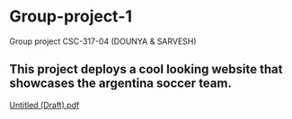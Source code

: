 # Group-project-1
Group project CSC-317-04 (DOUNYA &amp; SARVESH)

## This project deploys a cool looking website that showcases the argentina soccer team.  

[Untitled (Draft).pdf](https://github.com/Dmohamedd/Group-project-1/files/14912384/Untitled.Draft.pdf)
